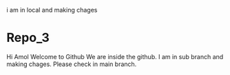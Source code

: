 i am in local and making chages

# Repo_3
Hi Amol Welcome to Github
We are inside the github.
I am in sub branch and making chages.
Please check in main branch.
